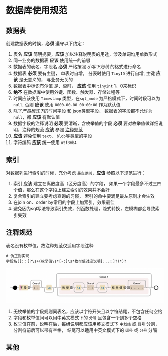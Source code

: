 # 数据库使用规范

## 数据表

创建数据表的时候，**必须** 遵守以下约定：

1. 表名 **应该** 简明扼要，**应该** 加以注释说明表的用途，涉及单词均用单数形式
2. 同一业务的数据表 **应该** 使用统一的前缀
3. 数据表的表名、字段名 **必须** 严格按照 *小写下划线* 的格式进行命名
4. 数据表 **必须** 要有主键， 单表时自增， 分表时使用 `TinyID` 进行自增, 主键 **应该** 是无意义的， 与业务无关的
5. 数据表中标识布尔值 是、否时， **应该** 使用 `tinyint` 1，0来标识
6. **绝不** 在数据库中使用外键、函数、触发器、存储过程等
7. 时间应该使用 `Timestamp` 类型，在`sql_mode` 为严格模式下，时间时段可以为 `null`, 否则 **应该** 使用 `0000-00-00 00:00:00` 作为默认值
8. 除了*严格模式下*的时间字段 和 json类型字段， 数据表的字段都不允许为 `null`，都 **应该** 有默认值
9. 数据字段的注释说明 **必须** 要清晰，含枚举值的字段 **必须** 要对枚举值做详细说明，注释的规范 **应该** 参照 [注释规范](#注释规范)
10. **应该** 避免使用 `text`、 `blob`等类型的字段
11. 字符编码 **应该** 统一使用 `utf8mb4`

## 索引

对数据列进行索引的时候，充分考虑 `最左原则`，**应该** 参照以下规范进行：
1. 索引 **应该** 建立在离散度高（区分度高）的字段， 如果一个字段最多不过三四个值，那么在这个字段上建立索引的效果并不会好
2. 复合索引的建立要考虑查询的习惯， 索引的命中要满足最左原则才会生效
3. 在join on、order by常用的字段上加索引，效果最佳
4. 避免因为sql写法导致索引失效，列函数处理，隐式转换，左模糊都会导致索引失效

## 注释规范

表名没有枚举值，故注释规范仅适用字段注释
```text
# 伪正则实现
字段名([:：]?\s+(枚举值\s*[-:]\s*枚举值对应说明[;,，；]?)*)?
```
![img.png](../../resource/img.png)

1. 无枚举值的字段规则同表名，应该以字符开头且以字符结尾，不包含任何空格
2. 字段和枚举值间可以用中英文模式下的 `分号` 且包含一个到多个空格
3. 枚举值在前，说明在后，每组说明都应该用英文模式下 `中划线` 或 `冒号` 分割， 分割符前后可以带有空格， 结尾可以适用中英文模式下的 `逗号` 或 `分号` 分隔


## 其他
